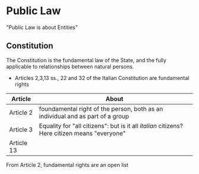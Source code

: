 # Public Law

"Public Law is about Entities"

## Constitution
The Constitution is the fundamental law of the State, and the fully applicable to relationships between natural persons.
- Articles 2,3,13 ss., 22 and 32 of the Italian Constitution are fundamental rights

| Article    | About                                                                                        |
| -          | -                                                                                            |
| Article 2  | foundamental right of the person, both as an individual and as part of a group               |
| Article 3  | Equality for "all citizens": but is it all *italian* citizens? Here citizen means "everyone" |
| Article 13 |                                                                                              |

From Article 2, fundamental rights are an open list
